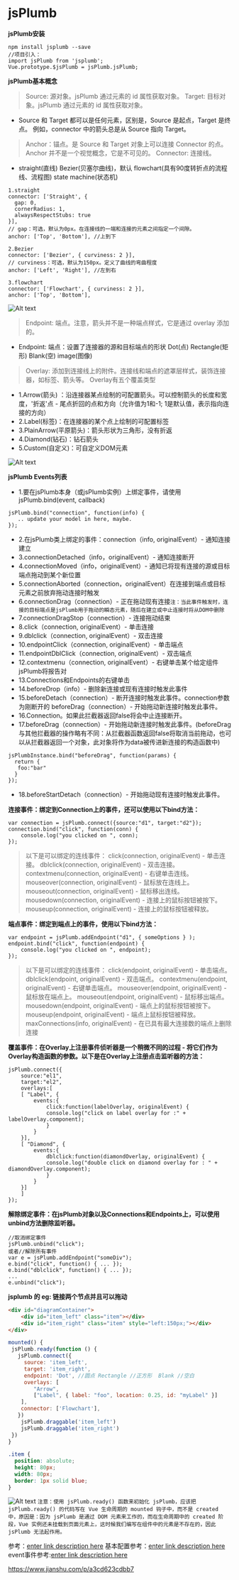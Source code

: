 # jsPlumb

**jsPlumb安装**
```
npm install jsplumb --save
//项目引入：
import jsPlumb from 'jsplumb';
Vue.prototype.$jsPlumb = jsPlumb.jsPlumb;
```

**jsPlumb基本概念**
> Source: 源对象。jsPlumb 通过元素的 id 属性获取对象。
> Target: 目标对象。jsPlumb 通过元素的 id 属性获取对象。
- Source 和 Target 都可以是任何元素，区别是，Source 是起点，Target 是终点。 例如，connector 中的箭头总是从 Source 指向 Target。

>  Anchor：锚点。是 Source 和 Target 对象上可以连接 Connector 的点。Anchor 并不是一个视觉概念，它是不可见的。
>  Connector: 连接线。
- straight(直线)  Bezier(贝塞尔曲线)，默认  flowchart(具有90度转折点的流程线、流程图)  state machine(状态机)
```
1.straight
connector: ['Straight', {
  gap: 0,
  cornerRadius: 1,
  alwaysRespectStubs: true
}],
// gap：可选，默认为0px。在连接线的一端和连接的元素之间指定一个间隙。
anchor: ['Top', 'Bottom'], //上到下

2.Bezier
connector: ['Bezier', { curviness: 2 }], 
// curviness：可选，默认为150px。定义了曲线的弯曲程度
anchor: ['Left', 'Right'], //左到右

3.flowchart
connector: ['Flowchart', { curviness: 2 }],
anchor: ['Top', 'Bottom'],
```
![Alt text](./1617009370599.png)
>  Endpoint: 端点。注意，箭头并不是一种端点样式，它是通过 overlay 添加的。
-  Endpoint: 端点：设置了连接器的源和目标端点的形状 Dot(点)  Rectangle(矩形)  Blank(空)  image(图像)

>  Overlay: 添加到连接线上的附件。连接线和端点的遮罩层样式，装饰连接器，如标签、箭头等。
>  Overlay有五个覆盖类型
-  1.Arrow(箭头) ：沿连接器某点绘制的可配置箭头。可以控制箭头的长度和宽度，'折返'点 - 尾点折回的点和方向（允许值为1和-1; 1是默认值，表示指向连接的方向）
-  2.Label(标签)：在连接器的某个点上绘制的可配置标签
-  3.PlainArrow(平原箭头)：箭头形状为三角形，没有折返
-  4.Diamond(钻石)：钻石箭头
-  5.Custom(自定义)：可自定义DOM元素


![Alt text](./1616728742386.png)

**jsPlumb Events列表**
- 1.要在jsPlumb本身（或jsPlumb实例）上绑定事件，请使用jsPlumb.bind(event, callback)
```
jsPlumb.bind("connection", function(info) {
   .. update your model in here, maybe.
});
```
- 2.在jsPlumb类上绑定的事件：connection（info, originalEvent）- 通知连接建立
- 3.connectionDetached（info，originalEvent）- 通知连接断开
- 4.connectionMoved（info，originalEvent）- 通知已将现有连接的源或目标端点拖动到某个新位置
- 5.connectionAborted（connection，originalEvent）在连接到端点或目标元素之前放弃拖动连接时触发
- 6.connectionDrag（connection）- 正在拖动现有连接`注：当此事件触发时，连接的目标端点是jsPlumb用于拖动的瞬态元素，随后在建立或中止连接时将从DOM中删除`
- 7.connectionDragStop（connection）- 连接拖动结束
- 8.click（connection, originalEvent）- 单击连接
- 9.dblclick（connection, originalEvent）- 双击连接
- 10.endpointClick（connection, originalEvent）- 单击端点
- 11.endpointDblClick（connection, originalEvent）- 双击端点
- 12.contextmenu（connection, originalEvent）- 右键单击某个给定组件jsPlumb将报告对
- 13.Connections和Endpoints的右键单击
- 14.beforeDrop（info）- 删除新连接或现有连接时触发此事件
- 15.beforeDetach（connection）- 断开连接时触发此事件。connection参数为刚断开的
beforeDrag（connection）- 开始拖动新连接时触发此事件。
- 16.Connection。如果此拦截器返回false将会中止连接断开。
- 17.beforeDrag（connection）- 开始拖动新连接时触发此事件。(beforeDrag与其他拦截器的操作略有不同：从拦截器函数返回false将取消当前拖动，也可以从拦截器返回一个对象，此对象将作为data被传进新连接的构造函数中)
```
jsPlumbInstance.bind("beforeDrag", function(params) {
  return {
   foo:"bar"
  }
});
```
- 18.beforeStartDetach（connection）- 开始拖动现有连接时触发此事件。

**连接事件：绑定到Connection上的事件，还可以使用以下bind方法：**
```
var connection = jsPlumb.connect({source:"d1", target:"d2"});
connection.bind("click", function(conn) {
    console.log("you clicked on ", conn);
});
```
> 以下是可以绑定的连线事件：
> click(connection, originalEvent) - 单击连接。
> dblclick(connection, originalEvent) - 双击连接。
> contextmenu(connection, originalEvent) - 右键单击​​连线。
> mouseover(connection, originalEvent) - 鼠标放在连线上。
> mouseout(connection, originalEvent) - 鼠标移出连线。
> mousedown(connection, originalEvent) - 连接上的鼠标按钮被按下。
> mouseup(connection, originalEvent) - 连接上的鼠标按钮被释放。

**端点事件：绑定到端点上的事件，使用以下bind方法：**
```
var endpoint = jsPlumb.addEndpoint("d1", { someOptions } );
endpoint.bind("click", function(endpoint) {
    console.log("you clicked on ", endpoint);
});
```
> 以下是可以绑定的连线事件：
> click(endpoint, originalEvent) - 单击端点。
>dblclick(endpoint, originalEvent) - 双击端点。
>contextmenu(endpoint, originalEvent) - 右键单击​​端点。
>mouseover(endpoint, originalEvent) - 鼠标放在端点上。
>mouseout(endpoint, originalEvent) - 鼠标移出端点。
>mousedown(endpoint, originalEvent) - 端点上的鼠标按钮被按下。
>mouseup(endpoint, originalEvent) - 端点上鼠标按钮被释放。
>maxConnections(info, originalEvent) - 在已具有最大连接数的端点上删除连接

**覆盖事件：在Overlay上注册事件侦听器是一个稍微不同的过程 - 将它们作为Overlay构造函数的参数。以下是在Overlay上注册点击监听器的方法：**
```
jsPlumb.connect({
	source:"el1",
	target:"el2",
	overlays:[
	[ "Label", {
		events:{
			click:function(labelOverlay, originalEvent) { 
			console.log("click on label overlay for :" + labelOverlay.component); 
			}
		}
	}],
	[ "Diamond", {
		events:{
			dblclick:function(diamondOverlay, originalEvent) { 
			console.log("double click on diamond overlay for : " + diamondOverlay.component); 
			}
		}
	}]    
	]
});
```


**解除绑定事件：在jsPlumb对象以及Connections和Endpoints上，可以使用unbind方法删除监听器。**
```
//取消绑定事件
jsPlumb.unbind("click");
或者//解除所有事件
var e = jsPlumb.addEndpoint("someDiv");
e.bind("click", function() { ... });
e.bind("dblclick", function() { ... });
...
e.unbind("click");
```

**jsplumb 的  eg: 链接两个节点并且可以拖动**
```html
<div id="diagramContainer">
	<div id="item_left" class="item"></div>
	<div id="item_right" class="item" style="left:150px;"></div>
</div>
```
```javascript
mounted() {
 jsPlumb.ready(function () {
   jsPlumb.connect({
     source: 'item_left', 
     target: 'item_right', 
     endpoint: 'Dot', //圆点 Rectangle //正方形  Blank //空白
     overlays: [
		"Arrow",
		["Label", { label: "foo", location: 0.25, id: "myLabel" }]
	],
	connector: ['Flowchart'],
   })
    jsPlumb.draggable('item_left')
    jsPlumb.draggable('item_right')
 })
}
```
```css
.item {
  position: absolute;
  height: 80px;
  width: 80px;
  border: 1px solid blue;
}
```
![Alt text](./1616738840202.png)
`注意：使用 jsPlumb.ready() 函数来初始化 jsPlumb，应该把 jsPlumb.ready() 的代码写在 Vue 生命周期的 mounted 钩子中，而不是 created 中，原因是：因为 jsPlumb 是通过 DOM 元素来工作的，而在生命周期中的 created 阶段，Vue 实例还未挂载到页面元素上，这时候我们编写在组件中的元素是不存在的，因此 jsPlumb 无法起作用。`


参考：[enter link description here](https://zhuanlan.zhihu.com/p/41808577)
基本配置参考：[enter link description here](https://www.jianshu.com/p/d68a8e61ff2d?utm_campaign=maleskine&utm_content=note&utm_medium=seo_notes&utm_source=recommendation)
event事件参考:[enter link description here](https://www.jianshu.com/p/c2c4f7fdffa1?utm_campaign=maleskine&utm_content=note&utm_medium=seo_notes&utm_source=recommendation)

https://www.jianshu.com/p/a3cd623cdbb7